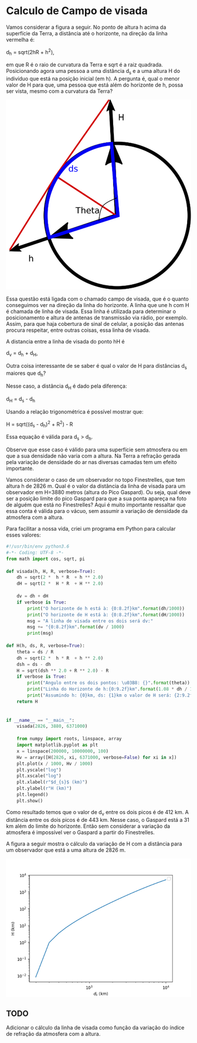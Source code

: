 # Calculo de Campo de visada



Vamos considerar a figura a seguir. No ponto de altura h acima da superfície da Terra, a distância até o horizonte, na direção da linha vermelha é:

d<sub>h</sub> = sqrt(2hR + h<sup>2</sup>),

em que R é o raio de curvatura da Terra e sqrt é a raiz quadrada. Posicionando agora uma pessoa a uma distância d<sub>s</sub> e a uma altura H do indivíduo que está na posição inicial (em h). A pergunta é, qual o menor valor de H para que, uma pessoa que está além do horizonte de h, possa ser vista, mesmo com a curvatura da Terra?

![Linha do Horizonte e Campo de Visada {w=50%}](./figures/campo.png)


Essa questão está ligada com o chamado campo de visada, que é o quanto conseguimos ver na direção da linha do horizonte.
A linha que une h com H é chamada de linha de visada. Essa linha é utilizada para determinar o posicionamento e altura de antenas de transmissão via rádio, por exemplo. Assim, para que haja cobertura de sinal de celular, a posição das antenas procura respeitar, entre outras coisas, essa linha de visada.


A distancia entre a linha de visada do ponto hH é

d<sub>v</sub> = d<sub>h</sub> + d<sub>H</sub>,


Outra coisa interessante de se saber é qual o valor de H para distâncias d<sub>s</sub> maiores que d<sub>h</sub>?

Nesse caso, a distância d<sub>H</sub> é dado pela diferença:

d<sub>H</sub> = d<sub>s</sub> - d<sub>h</sub>

Usando a relação trigonométrica é possível mostrar que:

H = sqrt((d<sub>s</sub> - d<sub>h</sub>)<sup>2</sup> + R<sup>2</sup>) - R

Essa equação é válida para d<sub>s</sub> > d<sub>h</sub>.


Observe que esse caso é válido para uma superfície sem atmosfera ou em que a sua densidade não varia com a altura. Na Terra a refração gerada pela variação de densidade do ar nas diversas camadas tem um efeito importante.


Vamos considerar o caso de um observador no topo Finestrelles, que tem altura h de 2826 m. Qual é o valor da distância da linha de visada para um observador em H=3880 metros (altura do Pico Gaspard). Ou seja, qual deve ser a posição limite do pico Gaspard para que a sua ponta apareça na foto de alguém que está no Finestrelles? Aqui é muito importante ressaltar que essa conta é válida para o vácuo, sem assumir a variação de densidade da atmosfera com a altura.

Para facilitar a nossa vida, criei um programa em Python para calcular esses valores:


```python
#!/usr/bin/env python3.6
#-*- Coding: UTF-8 -*-
from math import cos, sqrt, pi

def visada(h, H, R, verbose=True):
    dh = sqrt(2 *  h * R  + h ** 2.0)
    dH = sqrt(2 *  H * R  + H ** 2.0)

    dv = dh + dH
    if verbose is True:
        print("O horizonte de h está à: {0:8.2f}km".format(dh/1000))
        print("O horizonte de H está à: {0:8.2f}km".format(dH/1000))
        msg = "A linha de visada entre os dois será dv:"
        msg += "{0:8.2f}km".format(dv / 1000)
        print(msg)

def H(h, ds, R, verbose=True):
    theta = ds / R
    dh = sqrt(2 *  h * R  + h ** 2.0)
    dsh = ds - dh
    H = sqrt(dsh ** 2.0 + R ** 2.0) - R
    if verbose is True:
        print("Angulo entre os dois pontos: \u03B8: {}".format(theta))
        print("Linha do Horizonte de h:{0:9.2f}km".format(1.08 * dh / 1000))
        print("Assumindo h: {0}km, ds: {1}km o valor de H será: {2:9.2f}m".format(h/1000, ds/1000, H))
    return H


if __name__ == "__main__":
    visada(2826, 3880, 6371000)

    from numpy import roots, linspace, array
    import matplotlib.pyplot as plt
    x = linspace(200000, 10000000, 100)
    Hv = array([H(2826, xi, 6371000, verbose=False) for xi in x])
    plt.plot(x / 1000, Hv / 1000)
    plt.yscale("log")
    plt.xscale("log")
    plt.xlabel(r"$d_{s}$ (km)")
    plt.ylabel(r"H (km)")
    plt.legend()
    plt.show()
```


Como resultado temos que o valor de d<sub>v</sub> entre os dois picos é de 412 km. A distância entre os dois picos é de 443 km. Nesse caso, o Gaspard está a 31 km além do limite do horizonte. Então sem considerar a variação da atmosfera é impossível ver o Gaspard a partir do Finestrelles.


A figura a seguir mostra o cálculo da variação de H com a distância para um observador que está a uma altura de 2826 m.

![Altura limite da linha de visada com a distância {w=50%}](./figures/valor_H_ds.png)


## TODO

Adicionar o cálculo da linha de visada como função da variação do índice de refração da atmosfera com a altura.
